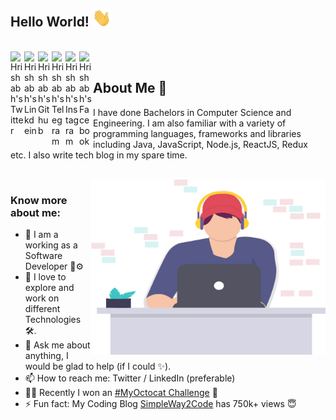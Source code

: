 ## Hello World! <img src="https://raw.githubusercontent.com/h4rishabh/h4rishabh/master/images/waving.gif" width="30px"></h2>
<br />
<a href="https://twitter.com/h4rishabh">
  <img align="left" alt="Hrishabh's Twitter" width="22px" src="https://cdn.jsdelivr.net/npm/simple-icons@v3/icons/twitter.svg" />
</a>
<a href="https://www.linkedin.com/in/hrishabh-kumar/">
  <img align="left" alt="Hrishabh's Linkdein" width="22px" src="https://cdn.jsdelivr.net/npm/simple-icons@v3/icons/linkedin.svg" />
</a>
<a href="https://github.com/h4rishabh">
  <img align="left" alt="Hrishabh's Github" width="22px" src="https://cdn.jsdelivr.net/npm/simple-icons@v3/icons/github.svg" />
</a>
<a href="https://t.me/h4rishabh">
  <img align="left" alt="Hrishabh's Telegram" width="22px" src="https://cdn.jsdelivr.net/npm/simple-icons@v3/icons/telegram.svg" />
</a>
<a href="https://instagram.com/hrishabh._.hb/">
  <img align="left" alt="Hrishabh's Instagram" width="22px" src="https://cdn.jsdelivr.net/npm/simple-icons@v3/icons/instagram.svg" />
</a>
<a href="https://www.facebook.com/hrishabh.bajaj1/">
  <img align="left" alt="Hrishabh's Facebook" width="22px" src="https://cdn.jsdelivr.net/npm/simple-icons@v3/icons/facebook.svg" />
</a>
<!-- <a href="https://www.hackerrank.com/hrishabh0007/">
  <img align="left" alt="Hrishabh's Hackerrank" width="22px" src="https://cdn.jsdelivr.net/npm/simple-icons@v3/icons/hackerrank.svg" />
</a>-->

<br />

## About Me  🧐
I have done Bachelors in Computer Science and Engineering. I am also familiar with a variety of programming languages, frameworks and libraries including Java, JavaScript, Node.js, ReactJS, Redux etc. I also write tech blog in my spare time. 

<br />

<img align="right" height="280" width="375" alt="GIF" src="https://raw.githubusercontent.com/h4rishabh/h4rishabh/master/images/Main-Image.jpg" />


### Know more about me:

- 🌱 I am a working as a Software Developer 🐞⚙
- 🚀 I love to explore and work on different Technologies 🛠.
- 💬 Ask me about anything, I would be glad to help (if I could ✨).
- 📫 How to reach me: Twitter / LinkedIn (preferable)
- 👨‍🎨 Recently I won an <a href ="https://twitter.com/GitHubEducation/status/1286753167519166469?s=20">#MyOctocat Challenge</a> 💫
- ⚡ Fun fact: My Coding Blog <a href = "https://www.simpleway2code.me/">SimpleWay2Code</a> has 750k+ views 😇

<!--<p align="center"><img width="50%" src="https://github-readme-stats.vercel.app/api?username=h4rishabh&show_icons=true" /></p> -->

<!-- <img align="center" src="https://github-readme-stats.vercel.app/api/top-langs/?username=h4rishabh&theme=radical&hide_langs_below=1" /> -->
